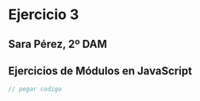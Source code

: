 # Ejercicio 3 
## Sara Pérez, 2º DAM

## Ejercicios de Módulos en JavaScript

```js
// pegar codigo
```